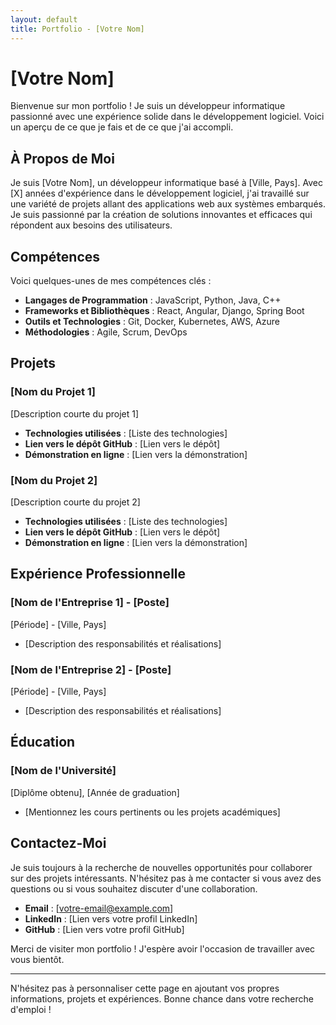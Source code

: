 ```yaml
---
layout: default
title: Portfolio - [Votre Nom]
---
```


# [Votre Nom]

Bienvenue sur mon portfolio ! Je suis un développeur informatique passionné avec une expérience solide dans le développement logiciel. Voici un aperçu de ce que je fais et de ce que j'ai accompli.

## À Propos de Moi

Je suis [Votre Nom], un développeur informatique basé à [Ville, Pays]. Avec [X] années d'expérience dans le développement logiciel, j'ai travaillé sur une variété de projets allant des applications web aux systèmes embarqués. Je suis passionné par la création de solutions innovantes et efficaces qui répondent aux besoins des utilisateurs.

## Compétences

Voici quelques-unes de mes compétences clés :

- **Langages de Programmation** : JavaScript, Python, Java, C++
- **Frameworks et Bibliothèques** : React, Angular, Django, Spring Boot
- **Outils et Technologies** : Git, Docker, Kubernetes, AWS, Azure
- **Méthodologies** : Agile, Scrum, DevOps

## Projets

### [Nom du Projet 1]
[Description courte du projet 1]

- **Technologies utilisées** : [Liste des technologies]
- **Lien vers le dépôt GitHub** : [Lien vers le dépôt]
- **Démonstration en ligne** : [Lien vers la démonstration]

### [Nom du Projet 2]
[Description courte du projet 2]

- **Technologies utilisées** : [Liste des technologies]
- **Lien vers le dépôt GitHub** : [Lien vers le dépôt]
- **Démonstration en ligne** : [Lien vers la démonstration]

## Expérience Professionnelle

### [Nom de l'Entreprise 1] - [Poste]
[Période] - [Ville, Pays]

- [Description des responsabilités et réalisations]

### [Nom de l'Entreprise 2] - [Poste]
[Période] - [Ville, Pays]

- [Description des responsabilités et réalisations]

## Éducation

### [Nom de l'Université]
[Diplôme obtenu], [Année de graduation]

- [Mentionnez les cours pertinents ou les projets académiques]

## Contactez-Moi

Je suis toujours à la recherche de nouvelles opportunités pour collaborer sur des projets intéressants. N'hésitez pas à me contacter si vous avez des questions ou si vous souhaitez discuter d'une collaboration.

- **Email** : [votre-email@example.com]
- **LinkedIn** : [Lien vers votre profil LinkedIn]
- **GitHub** : [Lien vers votre profil GitHub]

Merci de visiter mon portfolio ! J'espère avoir l'occasion de travailler avec vous bientôt.

---

N'hésitez pas à personnaliser cette page en ajoutant vos propres informations, projets et expériences. Bonne chance dans votre recherche d'emploi !
